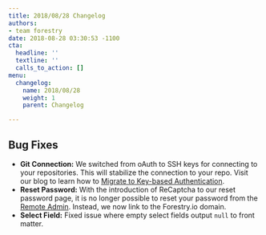 ```yaml
---
title: 2018/08/28 Changelog
authors:
- team forestry
date: 2018-08-28 03:30:53 -1100
cta:
  headline: ''
  textline: ''
  calls_to_action: []
menu:
  changelog:
    name: 2018/08/28
    weight: 1
    parent: Changelog

---
```

## Bug Fixes

* **Git Connection:** We switched from oAuth to SSH keys for connecting to your repositories. This will stabilize the connection to your repo. Visit our blog to learn how to [Migrate to Key-based Authentication](https://forestry.io/blog/migrating-to-key-based-authentication/ "Migrating to Key-based Authentication").
* **Reset Password:** With the introduction of ReCaptcha to our reset password page, it is no longer possible to reset your password from the [Remote Admin](https://forestry.io/docs/editing/remote-admin/ "Remote Admin"). Instead, we now link to the Forestry.io domain.
* **Select Field:** Fixed issue where empty select fields output `null` to front matter.